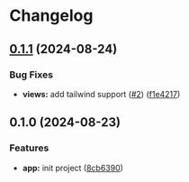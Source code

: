 # Changelog

## [0.1.1](https://github.com/kobamkode/terigu/compare/v0.1.0...v0.1.1) (2024-08-24)


### Bug Fixes

* **views:** add tailwind support ([#2](https://github.com/kobamkode/terigu/issues/2)) ([f1e4217](https://github.com/kobamkode/terigu/commit/f1e421770ad44935707ebd1e5c77149baae9cf35))

## 0.1.0 (2024-08-23)


### Features

* **app:** init project ([8cb6390](https://github.com/kobamkode/terigu/commit/8cb6390514d55a381383a150a0b1d1184b4aecdc))
